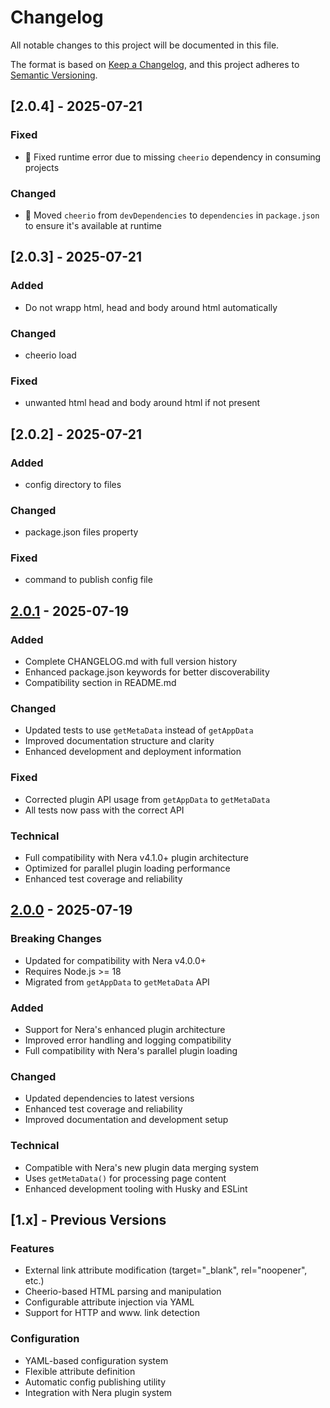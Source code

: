 # Changelog

All notable changes to this project will be documented in this file.

The format is based on [Keep a Changelog](https://keepachangelog.com/en/1.0.0/),
and this project adheres to [Semantic Versioning](https://semver.org/spec/v2.0.0.html).

## [2.0.4] - 2025-07-21

### Fixed

-   🐛 Fixed runtime error due to missing `cheerio` dependency in consuming projects

### Changed

-   🔧 Moved `cheerio` from `devDependencies` to `dependencies` in `package.json` to ensure it's available at runtime

## [2.0.3] - 2025-07-21

### Added

-   Do not wrapp html, head and body around html automatically

### Changed

-   cheerio load

### Fixed

-   unwanted html head and body around html if not present

## [2.0.2] - 2025-07-21

### Added

-   config directory to files

### Changed

-   package.json files property

### Fixed

-   command to publish config file

## [2.0.1] - 2025-07-19

### Added

-   Complete CHANGELOG.md with full version history
-   Enhanced package.json keywords for better discoverability
-   Compatibility section in README.md

### Changed

-   Updated tests to use `getMetaData` instead of `getAppData`
-   Improved documentation structure and clarity
-   Enhanced development and deployment information

### Fixed

-   Corrected plugin API usage from `getAppData` to `getMetaData`
-   All tests now pass with the correct API

### Technical

-   Full compatibility with Nera v4.1.0+ plugin architecture
-   Optimized for parallel plugin loading performance
-   Enhanced test coverage and reliability

## [2.0.0] - 2025-07-19

### Breaking Changes

-   Updated for compatibility with Nera v4.0.0+
-   Requires Node.js >= 18
-   Migrated from `getAppData` to `getMetaData` API

### Added

-   Support for Nera's enhanced plugin architecture
-   Improved error handling and logging compatibility
-   Full compatibility with Nera's parallel plugin loading

### Changed

-   Updated dependencies to latest versions
-   Enhanced test coverage and reliability
-   Improved documentation and development setup

### Technical

-   Compatible with Nera's new plugin data merging system
-   Uses `getMetaData()` for processing page content
-   Enhanced development tooling with Husky and ESLint

## [1.x] - Previous Versions

### Features

-   External link attribute modification (target="\_blank", rel="noopener", etc.)
-   Cheerio-based HTML parsing and manipulation
-   Configurable attribute injection via YAML
-   Support for HTTP and www. link detection

### Configuration

-   YAML-based configuration system
-   Flexible attribute definition
-   Automatic config publishing utility
-   Integration with Nera plugin system

[2.0.1]: https://github.com/seebaermichi/nera-plugin-link-attributes/compare/v2.0.0...v2.0.1
[2.0.0]: https://github.com/seebaermichi/nera-plugin-link-attributes/compare/v1.0.0...v2.0.0
